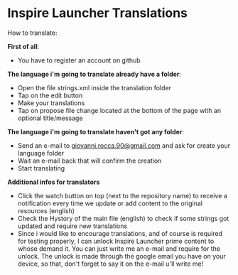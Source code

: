 Inspire Launcher Translations
============================

How to translate:

<b>First of all</b>:
- You have to register an account on github

<b>The language i'm going to translate already have a folder</b>:
- Open the file strings.xml inside the translation folder
- Tap on the edit button
- Make your translations
- Tap on propose file change located at the bottom of the page with an optional title/message

<b>The language i'm going to translate haven't got any folder</b>:
- Send an e-mail to giovanni.rocca.90@gmail.com and ask for create your language folder
- Wait an e-mail back that will confirm the creation
- Start translating

<b>Additional infos for translators</b>
- Click the watch button on top (next to the repository name) to receive a notification every time we update or add content to the original resources (english)
- Check the Hystory of the main file (english) to check if some strings got updated and require new translations
- Since i would like to encourage translations, and of course is required for testing properly, I can unlock Inspire Launcher prime content to whose demand it. You can just write me an e-mail and require for the unlock. The unlock is made through the google email you have on your device, so that, don't forget to say it on the e-mail u'll write me!
